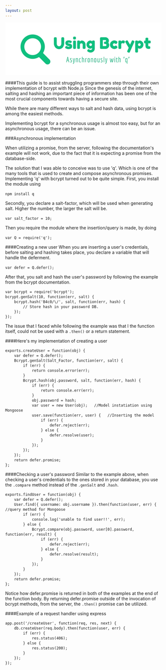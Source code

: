 ```yaml
---
layout: post
---
```

<img src="./images/bcrypt.jpg" class="fit image"/>

####This guide is to assist struggling programmers step through their own implementation of bcrypt with Node.js
Since the genesis of the internet, salting and hashing an important piece of information has been one of the most crucial components towards having a secure site.

While there are many different ways to salt and hash data, using bcrypt is among the easiest methods.

Implementing bcrypt for a synchronous usage is almost too easy, but for an asynchronous usage, there can be an issue.

###Asynchronous implementation

When utilizing a promise, from the server, following the documentation's example will not work, due to the fact that it is expecting a promise from the database-side.

The solution that I was able to conceive was to use 'q'. Which is one of the many tools that is used to create and compose asynchronous promises.
Implementing 'q' with bcrypt turned out to be quite simple.
First, you install the module using

`npm install q`

Secondly, you declare a salt-factor, which will be used when generating salt. Higher the number, the larger the salt will be.

`var salt_factor = 10;`

Then you require the module where the insertion/query is made, by doing

`var Q = require('q');`

####Creating a new user
When you are inserting a user's credentials, before salting and hashing takes place, you declare a variable that will handle the deferment.

`var defer = Q.defer();`

After that, you salt and hash the user's password by following the example from the bcrypt documentation.

    var bcrypt = require('bcrypt');
    bcrypt.genSalt(10, function(err, salt) {
        bcrypt.hash('B4c0/\/', salt, function(err, hash) {
            // Store hash in your password DB.
        });
    });

The issue that I faced while following the example was that I the function itself, could not be used with a `.then()` or a return statement.

####Here's my implementation of creating a user

    exports.createUser = function(obj) {
        var defer = Q.defer();
        Bcrypt.genSalt(Salt_Factor, function(err, salt) {
            if (err) {
                return console.error(err);
            }
            Bcrypt.hash(obj.password, salt, function(err, hash) {
                if (err) {
                    return console.err(err);
                }
                obj.password = hash;
                var user = new User(obj);   //Model instatiation using Mongoose
                user.save(function(err, user) {   //Inserting the model
                    if (err) {
                        defer.reject(err);     
                    } else {
                        defer.resolve(user);
                    }
                });
            });
        });
        return defer.promise;
    };

####Checking a user's password
Similar to the example above, when checking a user's credentials to the ones stored in your database, you use the `.compare` method instead of the `.genSalt` and `.hash`.

    exports.findUser = function(obj) {
        var defer = Q.defer();
        User.find({ username: obj.username }).then(function(user, err) { //query method for Mongoose
            if (err) {
                console.log('unable to find user!!', err);
            } else {
                Bcrypt.compare(obj.password, user[0].password, function(err, result) {
                    if (err) {
                        defer.reject(err);
                    } else {
                        defer.resolve(result);
                    }
                });
            }
        });
        return defer.promise;
    };

Notice how defer.promise is returned in both of the examples at the end of the function body. By returning defer.promise outside of the invocation of bcrypt methods, from the server, the `.then()` promise can be utilized.

####Example of a request handler using express

    app.post('/createUser', function(req, res, next) {
        db.createUser(req.body).then(function(user, err) {
            if (err) {
                res.status(406);
            } else {
                res.status(200);
            }
        });
    });
